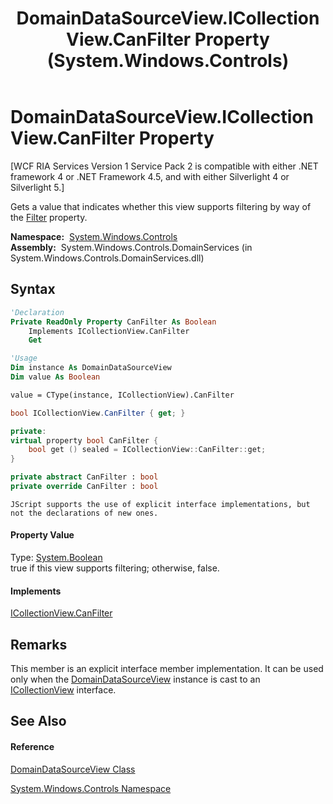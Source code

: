 ﻿---
title: DomainDataSourceView.ICollectionView.CanFilter Property  (System.Windows.Controls)
TOCTitle: ICollectionView.CanFilter Property
ms:assetid: P:System.Windows.Controls.DomainDataSourceView.System#ComponentModel#ICollectionView#CanFilter
ms:mtpsurl: https://msdn.microsoft.com/en-us/library/Ff422493(v=VS.91)
ms:contentKeyID: 28754866
ms.date: 01/27/2012
mtps_version: v=VS.91
f1_keywords:
- System.Windows.Controls.DomainDataSourceView.ICollectionView.CanFilter
dev_langs:
- CSharp
- JScript
- VB
- FSharp
- c++
api_location:
- System.Windows.Controls.DomainServices.dll
api_name:
- System.Windows.Controls.DomainDataSourceView.CanFilter
- System.Windows.Controls.DomainDataSourceView.get_CanFilter
api_type:
- Managed
topic_type:
- apiref
- kbSyntax
product_family_name: VS
ROBOTS: INDEX,FOLLOW
---

# DomainDataSourceView.ICollectionView.CanFilter Property

\[WCF RIA Services Version 1 Service Pack 2 is compatible with either .NET framework 4 or .NET Framework 4.5, and with either Silverlight 4 or Silverlight 5.\]

Gets a value that indicates whether this view supports filtering by way of the [Filter](https://msdn.microsoft.com/en-us/library/ms662618) property.

**Namespace:**  [System.Windows.Controls](ms590941\(v=vs.91\).md)  
**Assembly:**  System.Windows.Controls.DomainServices (in System.Windows.Controls.DomainServices.dll)

## Syntax

``` vb
'Declaration
Private ReadOnly Property CanFilter As Boolean
    Implements ICollectionView.CanFilter
    Get
```

``` vb
'Usage
Dim instance As DomainDataSourceView
Dim value As Boolean

value = CType(instance, ICollectionView).CanFilter
```

``` csharp
bool ICollectionView.CanFilter { get; }
```

``` c++
private:
virtual property bool CanFilter {
    bool get () sealed = ICollectionView::CanFilter::get;
}
```

``` fsharp
private abstract CanFilter : bool
private override CanFilter : bool
```

``` jscript
JScript supports the use of explicit interface implementations, but not the declarations of new ones.
```

#### Property Value

Type: [System.Boolean](https://msdn.microsoft.com/en-us/library/a28wyd50)  
true if this view supports filtering; otherwise, false.  

#### Implements

[ICollectionView.CanFilter](https://msdn.microsoft.com/en-us/library/ms662609)  

## Remarks

This member is an explicit interface member implementation. It can be used only when the [DomainDataSourceView](ff422675\(v=vs.91\).md) instance is cast to an [ICollectionView](https://msdn.microsoft.com/en-us/library/ms644316) interface.

## See Also

#### Reference

[DomainDataSourceView Class](ff422675\(v=vs.91\).md)

[System.Windows.Controls Namespace](ms590941\(v=vs.91\).md)

